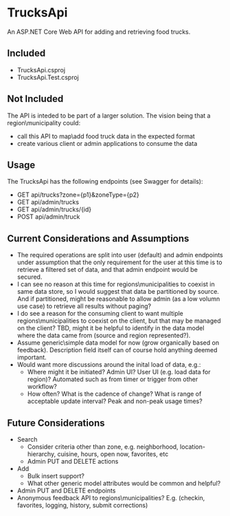 # TrucksApi
An ASP.NET Core Web API for adding and retrieving food trucks.  

## Included
- TrucksApi.csproj
- TrucksApi.Test.csproj

## Not Included
The API is inteded to be part of a larger solution.  The vision being that a region\municipality could:
- call this API to map\add food truck data in the expected format
- create various client or admin applications to consume the data

## Usage
The TrucksApi has the following endpoints (see Swagger for details):
- GET api/trucks?zone={p1}&zoneType={p2}
- GET api/admin/trucks
- GET api/admin/trucks/{id}
- POST api/admin/truck

## Current Considerations and Assumptions
- The required operations are split into user (default) and admin endpoints under assumption that the only requirement for the user at this time is to retrieve a filtered set of data, and that admin endpoint would be secured.
- I can see no reason at this time for regions\municipalities to coexist in same data store, so I would suggest that data be partitioned by source. And if partitioned, might be reasonable to allow admin (as a low volumn use case) to retrieve all results without paging?
- I do see a reason for the consuming client to want multiple regions\municipalities to coexist on the client, but that may be managed on the client? TBD, might it be helpful to identify in the data model where the data came from (source and region represented?).
- Assume generic\simple data model for now (grow organically based on feedback). Description field itself can of course hold anything deemed important.  
- Would want more discussions around the inital load of data, e.g.:
  - Where might it be initiated?  Admin UI? User UI (e.g. load data for region)? Automated such as from timer or trigger from other workflow?  
  - How often? What is the cadence of change?  What is range of acceptable update interval?  Peak and non-peak usage times?

## Future Considerations
- Search
  - Consider criteria other than zone, e.g. neighborhood, location-hierarchy, cuisine, hours, open now, favorites, etc
  - Admin PUT and DELETE actions
- Add 
  - Bulk insert support? 
  - What other generic model attributes would be common and helpful?
- Admin PUT and DELETE endpoints 
- Anonymous feedback API to regions\municipalities? E.g. (checkin, favorites, logging, history, submit corrections)

